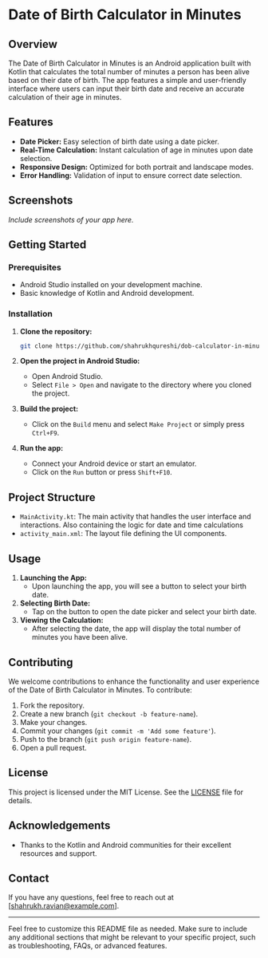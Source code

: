 # Date of Birth Calculator in Minutes

## Overview
The Date of Birth Calculator in Minutes is an Android application built with Kotlin that calculates the total number of minutes a person has been alive based on their date of birth. The app features a simple and user-friendly interface where users can input their birth date and receive an accurate calculation of their age in minutes.

## Features
- **Date Picker:** Easy selection of birth date using a date picker.
- **Real-Time Calculation:** Instant calculation of age in minutes upon date selection.
- **Responsive Design:** Optimized for both portrait and landscape modes.
- **Error Handling:** Validation of input to ensure correct date selection.

## Screenshots
*Include screenshots of your app here.*

## Getting Started

### Prerequisites
- Android Studio installed on your development machine.
- Basic knowledge of Kotlin and Android development.

### Installation
1. **Clone the repository:**
   ```bash
   git clone https://github.com/shahrukhqureshi/dob-calculator-in-minutes.git
   ```
2. **Open the project in Android Studio:**
   - Open Android Studio.
   - Select `File > Open` and navigate to the directory where you cloned the project.

3. **Build the project:**
   - Click on the `Build` menu and select `Make Project` or simply press `Ctrl+F9`.

4. **Run the app:**
   - Connect your Android device or start an emulator.
   - Click on the `Run` button or press `Shift+F10`.

## Project Structure
- `MainActivity.kt`: The main activity that handles the user interface and interactions. Also containing the logic for date and time calculations
- `activity_main.xml`: The layout file defining the UI components.

## Usage
1. **Launching the App:**
   - Upon launching the app, you will see a button to select your birth date.
2. **Selecting Birth Date:**
   - Tap on the button to open the date picker and select your birth date.
3. **Viewing the Calculation:**
   - After selecting the date, the app will display the total number of minutes you have been alive.

## Contributing
We welcome contributions to enhance the functionality and user experience of the Date of Birth Calculator in Minutes. To contribute:
1. Fork the repository.
2. Create a new branch (`git checkout -b feature-name`).
3. Make your changes.
4. Commit your changes (`git commit -m 'Add some feature'`).
5. Push to the branch (`git push origin feature-name`).
6. Open a pull request.

## License
This project is licensed under the MIT License. See the [LICENSE](LICENSE) file for details.

## Acknowledgements
- Thanks to the Kotlin and Android communities for their excellent resources and support.

## Contact
If you have any questions, feel free to reach out at [shahrukh.ravian@example.com].

---

Feel free to customize this README file as needed. Make sure to include any additional sections that might be relevant to your specific project, such as troubleshooting, FAQs, or advanced features.
